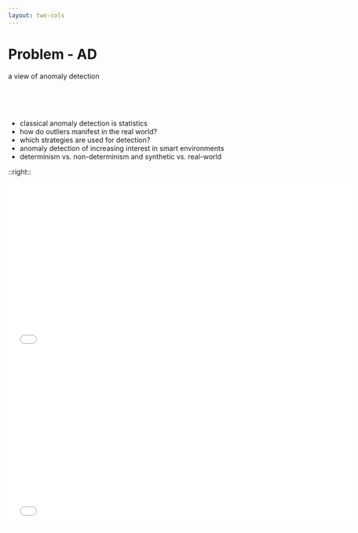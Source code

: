 ```yaml
---
layout: two-cols
---
```


# Problem - AD

a view of anomaly detection

<br>
<br>
<br>

- classical anomaly detection is statistics
- how do outliers manifest in the real world?
- which strategies are used for detection?
- anomaly detection of increasing interest in smart environments
- determinism vs. non-determinism and synthetic vs. real-world

::right::

<div class="mt-50 ml-50">
    <MyModal titleModalHook="easy anomaly detection">
        <iframe allowfullscreen width="700" height="350" frameborder="0" scrolling="no" src="//plotly.com/~jorekai/5.embed?modebar=false&link=false"></iframe>
    </MyModal>
    <div class="mt-5 mr-50"></div>
    <MyModal titleModalHook="hard anomaly detection">
        <iframe allowfullscreen width="700" height="350" frameborder="0" scrolling="no" src="//plotly.com/~jorekai/9.embed?modebar=false&link=false"></iframe>
    </MyModal>
</div>

<Bar title="Machine Learning for Safer Smart Environments"/>
